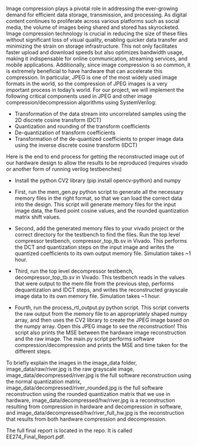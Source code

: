Image compression plays a pivotal role in addressing the ever-growing demand for efficient data storage, transmission, and processing. As digital content continues 
to proliferate across various platforms such as social media, the volume of images being shared and stored has skyrocketed. Image compression technology 
is crucial in reducing the size of these files without significant loss of visual quality, enabling quicker data transfer and minimizing the strain on storage infrastructure. 
This not only facilitates faster upload and download speeds but also optimizes bandwidth usage, making it indispensable for online communication, streaming services, 
and mobile applications. Additionally, since image compression is so common, it is extremely beneficial to have hardware that can accelerate this compression. 
  In particular, JPEG is one of the most widely used image formats in the world, so the compression of JPEG images is a very important process in today’s
world. For our project, we will implement the following critical components used in JPEG and other image compression/decompression algorithms using SystemVerilog:

* Transformation of the data stream into uncorrelated samples using the 2D
discrete cosine transform (DCT)
* Quantization and rounding of the transform coefficients
* De-quantization of transform coefficients
* Transformation of the de-quantized coefficients to proper image data using
the inverse discrete cosine transform (IDCT)

Here is the end to end process for getting the reconstructed image out of our hardware design to allow the results to be reproduced (requires vivado or another form of running verilog testbenches)

* Install the python CV2 library (pip install opencv-python) and numpy

* First, run the mem_gen.py python script to generate all the necessary memory files in the right format, so that we can load the correct data into the design. This script will generate memory files for the input image data,
  the fixed point cosine values, and the rounded quantization matrix shift values.

* Second, add the generated memory files to your vivado project or the correct directory for the testbench to find the files. Run the top level compressor testbench, compressor_top_tb.sv in Vivado. This performs the DCT and
  quantization steps on the input image and writes the quantized coefficients to its own output memory file. Simulation takes ~1 hour.

* Third, run the top level decompressor testbench, decompressor_top_tb.sv in Vivado. This testbench reads in the values that were output to the mem file from the previous step, performs dequantization and IDCT steps, 
  and writes the reconstructed grayscale image data to its own memory file. Simulation takes ~1 hour.

* Fourth, run the process_rtl_output.py python script. This script converts the raw output from the memory file to an appropriately shaped numpy array, and then uses the CV2 library to create the JPEG image based on the numpy array.
  Open this JPEG image to see the reconstruction! This script also prints the MSE between the hardware image reconstruction and the raw image. The main.py script performs software compression/decompression and prints the MSE and time
  taken for the different steps.

To briefly explain the images in the image_data folder, image_data/raw/river.jpg is the raw grayscale image, image_data/decompressed/river.jpg is the full software reconstruction using the normal quantization matrix, 
image_data/decompressed/river_rounded.jpg is the full software reconstruction using the rounded quantization matrix that we use in hardware, image_data/decompressed/hw/river.jpg is a reconstruction resulting from compression in hardware
and decompression in software, and image_data/decompressed/hw/river_full_hw.jpg is the reconstruction that results from both hardware compression and decompression.

The full final report is located in the repo. It is called EE274_Final_Report.pdf.
